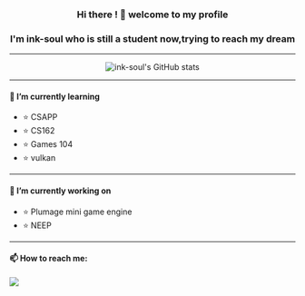 ### **<div align="center">Hi there ! 👋 welcome to my profile </div>**

### **<div align="center">I'm ink-soul who is still a student now,trying to reach my dream</div>**

---

<div align="center"> 

![ink-soul's GitHub stats](https://github-readme-stats.vercel.app/api?username=ink-soul&show_icons=true&theme=city_lights)

</div>

---

####  🌱 I’m currently learning 

- ⭐ CSAPP
- ⭐ CS162
- ⭐ Games 104
- ⭐ vulkan

---

#### 🔭 I’m currently working on

- ⭐ Plumage mini game engine
- ⭐ NEEP



---

#### 📫 How to reach me: 

[![](https://img.shields.io/badge/blog-welcome!-5586A4?style=social&logo=appveyor&color=fedcba)](https://www.inksoul.top)





<!--
**ink-soul/ink-soul** is a ✨ _special_ ✨ repository because its `README.md` (this file) appears on your GitHub profile.

Here are some ideas to get you started:

- 🔭 I’m currently working on ...
- 🌱 I’m currently learning ...
- 👯 I’m looking to collaborate on ...
- 🤔 I’m looking for help with ...
- 💬 Ask me about ...
- 📫 How to reach me: ...
- 😄 Pronouns: ...
- ⚡ Fun fact: ...
-->
